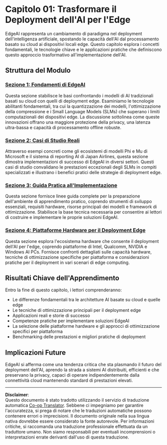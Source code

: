 <!--
CO_OP_TRANSLATOR_METADATA:
{
  "original_hash": "ddfe62b8e130979b7034bc6fbb7d510c",
  "translation_date": "2025-09-17T23:15:20+00:00",
  "source_file": "Module01/README.md",
  "language_code": "it"
}
-->
# Capitolo 01: Trasformare il Deployment dell'AI per l'Edge

EdgeAI rappresenta un cambiamento di paradigma nel deployment dell'intelligenza artificiale, spostando le capacità dell'AI dal processamento basato su cloud ai dispositivi locali edge. Questo capitolo esplora i concetti fondamentali, le tecnologie chiave e le applicazioni pratiche che definiscono questo approccio trasformativo all'implementazione dell'AI.

## Struttura del Modulo

### [Sezione 1: Fondamenti di EdgeAI](./01.EdgeAIFundamentals.md)
Questa sezione stabilisce le basi confrontando i modelli di AI tradizionali basati su cloud con quelli di deployment edge. Esaminiamo le tecnologie abilitanti fondamentali, tra cui la quantizzazione dei modelli, l'ottimizzazione della compressione e i Small Language Models (SLMs) che superano i limiti computazionali dei dispositivi edge. La discussione sottolinea come queste innovazioni offrano una maggiore protezione della privacy, una latenza ultra-bassa e capacità di processamento offline robuste.

### [Sezione 2: Casi di Studio Reali](./02.RealWorldCaseStudies.md)
Attraverso esempi concreti come gli ecosistemi di modelli Phi e Mu di Microsoft e il sistema di reporting AI di Japan Airlines, questa sezione dimostra implementazioni di successo di EdgeAI in diversi settori. Questi casi di studio convalidano le prestazioni eccezionali degli SLMs in compiti specializzati e illustrano i benefici pratici delle strategie di deployment edge.

### [Sezione 3: Guida Pratica all'Implementazione](./03.PracticalImplementationGuide.md)
Questa sezione fornisce linee guida complete per la preparazione dell'ambiente di apprendimento pratico, coprendo strumenti di sviluppo essenziali, requisiti hardware, risorse principali dei modelli e framework di ottimizzazione. Stabilisce la base tecnica necessaria per consentire ai lettori di costruire e implementare le proprie soluzioni EdgeAI.

### [Sezione 4: Piattaforme Hardware per il Deployment Edge](./04.EdgeDeployment.md)
Questa sezione esplora l'ecosistema hardware che consente il deployment dell'AI per l'edge, coprendo piattaforme di Intel, Qualcomm, NVIDIA e Windows AI PCs. Fornisce confronti dettagliati sulle capacità hardware, tecniche di ottimizzazione specifiche per piattaforma e considerazioni pratiche per il deployment in vari scenari di edge computing.

## Risultati Chiave dell'Apprendimento

Entro la fine di questo capitolo, i lettori comprenderanno:
- Le differenze fondamentali tra le architetture AI basate su cloud e quelle edge
- Le tecniche di ottimizzazione principali per il deployment edge
- Applicazioni reali e storie di successo
- Competenze pratiche per implementare soluzioni EdgeAI
- La selezione delle piattaforme hardware e gli approcci di ottimizzazione specifici per piattaforma
- Benchmarking delle prestazioni e migliori pratiche di deployment

## Implicazioni Future

EdgeAI si afferma come una tendenza critica che sta plasmando il futuro del deployment dell'AI, aprendo la strada a sistemi AI distribuiti, efficienti e che preservano la privacy, capaci di operare indipendentemente dalla connettività cloud mantenendo standard di prestazioni elevati.

---

**Disclaimer**:  
Questo documento è stato tradotto utilizzando il servizio di traduzione automatica [Co-op Translator](https://github.com/Azure/co-op-translator). Sebbene ci impegniamo per garantire l'accuratezza, si prega di notare che le traduzioni automatiche possono contenere errori o imprecisioni. Il documento originale nella sua lingua nativa dovrebbe essere considerato la fonte autorevole. Per informazioni critiche, si raccomanda una traduzione professionale effettuata da un traduttore umano. Non siamo responsabili per eventuali incomprensioni o interpretazioni errate derivanti dall'uso di questa traduzione.